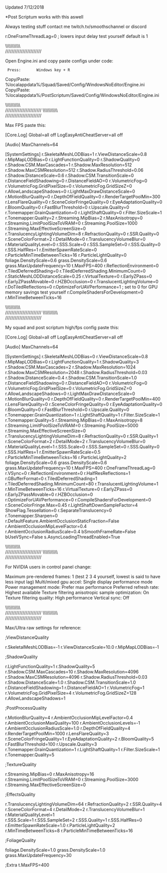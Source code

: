 Updated 7/12/2018 

*Post Scriptum works with this aswell

Always testing stuff contact me twitch.tv/smoothschannel or discord

r.OneFrameThreadLag=0 ; lowers input delay test yourself default is 1 

\\\\\\\\\\\\\\\\\\\\\\\
///////////////////////

Open Engine.ini and copy paste configs under code:

     Press:       Windows key + R       
Copy/Paste:       %localappdata%/Squad/Saved/Config/WindowsNoEditor/Engine.ini 
Copy/Paste:       %localappdata%/PostScriptum/Saved/Config/WindowsNoEditor/Engine.ini 

\\\\\\\\\\\\\\\\\\\\\\\
///////////////////////
\\\\\\\\\\\\\\\\\\\\\\\
///////////////////////

Max FPS paste this: 

[Core.Log]
Global=all off
LogEasyAntiCheatServer=all off

[Audio]
MaxChannels=64

[SystemSettings]
r.SkeletalMeshLODBias=1
r.ViewDistanceScale=0.8
r.MipMapLODBias=0
r.LightFunctionQuality=0
r.ShadowQuality=0
r.Shadow.CSM.MaxCascades=1
r.Shadow.MaxResolution=512
r.Shadow.MaxCSMResolution=512
r.Shadow.RadiusThreshold=0.06
r.Shadow.DistanceScale=0.6
r.Shadow.CSM.TransitionScale=0
r.DistanceFieldShadowing=0
r.DistanceFieldAO=0
r.VolumetricFog=0
r.VolumetricFog.GridPixelSize=0
r.VolumetricFog.GridSizeZ=0
r.AllowLandscapeShadows=0
r.LightMaxDrawDistanceScale=0
r.MotionBlurQuality=0
r.DepthOfFieldQuality=0
r.RenderTargetPoolMin=300
r.LensFlareQuality=0
r.SceneColorFringeQuality=0
r.EyeAdaptationQuality=0
r.BloomQuality=0
r.FastBlurThreshold=0
r.Upscale.Quality=0
r.Tonemapper.GrainQuantization=0
r.LightShaftQuality=0
r.Filter.SizeScale=1
r.Tonemapper.Quality=2
r.Streaming.MipBias=2
r.MaxAnisotropy=0
r.Streaming.LimitPoolSizeToVRAM=0
r.Streaming.PoolSize=1000
r.Streaming.MaxEffectiveScreenSize=0
r.TranslucencyLightingVolumeDim=8
r.RefractionQuality=0
r.SSR.Quality=0
r.SceneColorFormat=2
r.DetailMode=0
r.TranslucencyVolumeBlur=0
r.MaterialQualityLevel=0
r.SSS.Scale=0
r.SSS.SampleSet=0
r.SSS.Quality=0
r.SSS.HalfRes=1
r.EmitterSpawnRateScale=0
r.ParticleMinTimeBetweenTicks=16
r.ParticleLightQuality=0
foliage.DensityScale=0.6
grass.DensityScale=0.6
grass.MaxUpdateFrequency=10
t.MaxFPS=400
r.ReflectionEnvironment=0
r.TiledDeferredShading=0
r.TiledDeferredShading.MinimumCount=0
r.StaticMeshLODDistanceScale=0.25
r.VirtualTexture=0
r.EarlyZPass=0
r.EarlyZPassMovable=0
r.HZBOcclusion=0
r.TranslucentLightingVolume=0
r.DoTiledReflections=0
r.OptimizeForUAVPerformance=1 ; set to 0 for GPU memory savings test yourself 
r.CompileShadersForDevelopment=0
r.MinTimeBetweenTicks=16         

\\\\\\\\\\\\\\\\\\\\\\\
///////////////////////
\\\\\\\\\\\\\\\\\\\\\\\
///////////////////////

My squad and post scriptum high/fps config paste this: 

[Core.Log]
Global=all off
LogEasyAntiCheatServer=all off

[Audio]
MaxChannels=64

[SystemSettings]
r.SkeletalMeshLODBias=0
r.ViewDistanceScale=0.8
r.MipMapLODBias=0
r.LightFunctionQuality=1
r.ShadowQuality=3
r.Shadow.CSM.MaxCascades=2
r.Shadow.MaxResolution=1024
r.Shadow.MaxCSMResolution=2048
r.Shadow.RadiusThreshold=0.03
r.Shadow.DistanceScale=0.4
r.Shadow.CSM.TransitionScale=1.0
r.DistanceFieldShadowing=0
r.DistanceFieldAO=0
r.VolumetricFog=0
r.VolumetricFog.GridPixelSize=0
r.VolumetricFog.GridSizeZ=0
r.AllowLandscapeShadows=0
r.LightMaxDrawDistanceScale=0
r.MotionBlurQuality=0
r.DepthOfFieldQuality=0
r.RenderTargetPoolMin=400
r.LensFlareQuality=0
r.SceneColorFringeQuality=0
r.EyeAdaptationQuality=0
r.BloomQuality=0
r.FastBlurThreshold=0
r.Upscale.Quality=0
r.Tonemapper.GrainQuantization=1
r.LightShaftQuality=1
r.Filter.SizeScale=1
r.Tonemapper.Quality=5
r.Streaming.MipBias=0
r.MaxAnisotropy=8
r.Streaming.LimitPoolSizeToVRAM=0
r.Streaming.PoolSize=5000
r.Streaming.MaxEffectiveScreenSize=0
r.TranslucencyLightingVolumeDim=8
r.RefractionQuality=0
r.SSR.Quality=1
r.SceneColorFormat=2
r.DetailMode=2
r.TranslucencyVolumeBlur=0
r.MaterialQualityLevel=1
r.SSS.Scale=0
r.SSS.SampleSet=0
r.SSS.Quality=0
r.SSS.HalfRes=1
r.EmitterSpawnRateScale=0.5
r.ParticleMinTimeBetweenTicks=16
r.ParticleLightQuality=2
foliage.DensityScale=0.6
grass.DensityScale=0.6
grass.MaxUpdateFrequency=10
t.MaxFPS=400
r.OneFrameThreadLag=0
r.VSync=0
r.ReflectionEnvironment=0
r.HalfResReflections=1
r.GBufferFormat=0
r.TiledDeferredShading=1
r.TiledDeferredShading.MinimumCount=80
r.TranslucentLightingVolume=1
r.MinTimeBetweenTicks=16
r.VirtualTexture=0
r.EarlyZPass=0
r.EarlyZPassMovable=0
r.HZBOcclusion=0
r.OptimizeForUAVPerformance=0
r.CompileShadersForDevelopment=0
r.SceneColorFringe.Max=0.45
r.LightShaftDownSampleFactor=4
ShowFlag.Tessellation=0
r.SeparateTranslucency=0
r.Tonemapper.Sharpen=0
r.DefaultFeature.AmbientOcclusionStaticFraction=False
r.AmbientOcclusionMipLevelFactor=0.4
r.AmbientOcclusionRadiusScale=0.4
bSmoothFrameRate=False
bUseVSync=False
s.AsyncLoadingThreadEnabled=True

\\\\\\\\\\\\\\\\\\\\\\\
///////////////////////
\\\\\\\\\\\\\\\\\\\\\\\
///////////////////////

For NVIDIA users in control panel change:

Maximum pre-rendered frames: 1  (test 2 3 4 yourself, lowest is said to have less input lag)
Multi/mixed gpu accel: Single display performance mode
Power management mode: Prefer max performance
Preferred refresh rate: Highest available
Texture filtering anisotropic sample optimization: On
Texture filtering quality: High performance
Vertical sync: Off

\\\\\\\\\\\\\\\\\\\\\\\
///////////////////////
\\\\\\\\\\\\\\\\\\\\\\\
///////////////////////

Max/Ultra raw settings for reference: 

;ViewDistanceQuality

r.SkeletalMeshLODBias=-1
r.ViewDistanceScale=10.0
r.MipMapLODBias=-1     

;ShadowQuality

r.LightFunctionQuality=1
r.ShadowQuality=5
r.Shadow.CSM.MaxCascades=10
r.Shadow.MaxResolution=4096
r.Shadow.MaxCSMResolution=4096
r.Shadow.RadiusThreshold=0.03
r.Shadow.DistanceScale=1.0
r.Shadow.CSM.TransitionScale=1.0
r.DistanceFieldShadowing=1
r.DistanceFieldAO=1
r.VolumetricFog=1
r.VolumetricFog.GridPixelSize=4
r.VolumetricFog.GridSizeZ=128
r.AllowLandscapeShadows=1        

;PostProcessQuality

r.MotionBlurQuality=4
r.AmbientOcclusionMipLevelFactor=0.4
r.AmbientOcclusionMaxQuality=100
r.AmbientOcclusionLevels=-1
r.AmbientOcclusionRadiusScale=1.0
r.DepthOfFieldQuality=4
r.RenderTargetPoolMin=1000
r.LensFlareQuality=3
r.SceneColorFringeQuality=1
r.EyeAdaptationQuality=2
r.BloomQuality=5
r.FastBlurThreshold=100
r.Upscale.Quality=3
r.Tonemapper.GrainQuantization=1
r.LightShaftQuality=1
r.Filter.SizeScale=1
r.Tonemapper.Quality=5

;TextureQuality

r.Streaming.MipBias=0
r.MaxAnisotropy=16        
r.Streaming.LimitPoolSizeToVRAM=0
r.Streaming.PoolSize=3000
r.Streaming.MaxEffectiveScreenSize=0

;EffectsQuality

r.TranslucencyLightingVolumeDim=64
r.RefractionQuality=2
r.SSR.Quality=4
r.SceneColorFormat=4
r.DetailMode=2
r.TranslucencyVolumeBlur=1
r.MaterialQualityLevel=1      
r.SSS.Scale=1
r.SSS.SampleSet=2
r.SSS.Quality=1
r.SSS.HalfRes=0
r.EmitterSpawnRateScale=1.0
r.ParticleLightQuality=2
r.MinTimeBetweenTicks=8
r.ParticleMinTimeBetweenTicks=16        

;FoliageQuality

foliage.DensityScale=1.0
grass.DensityScale=1.0
grass.MaxUpdateFrequency=30       

;Extra
t.MaxFPS=400
